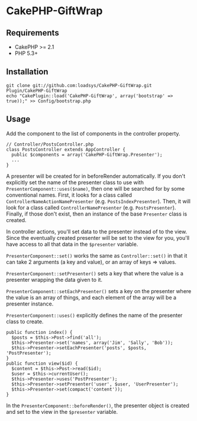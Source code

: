# CakePHP-GiftWrap

## Requirements

* CakePHP >= 2.1
* PHP 5.3+

## Installation

```
git clone git://github.com:loadsys/CakePHP-GiftWrap.git Plugin/CakePHP-GiftWrap
echo "CakePlugin::load('CakePHP-GiftWrap', array('bootstrap' => true));" >> Config/bootstrap.php
```

## Usage

Add the component to the list of components in the controller property.

```
// Controller/PostsController.php
class PostsController extends AppController {
  public $components = array('CakePHP-GiftWrap.Presenter');
  ...
}
```

A presenter will be created for in beforeRender automatically. If you don't explicitly set the name of the presenter class to use with `PresenterComponent::uses($name)`, then one will be searched for by some conventional names. First, it looks for a class called `ControllerNameActionNamePresenter` (e.g. `PostsIndexPresenter`). Then, it will look for a class called `ControllerNamePresenter` (e.g. `PostsPresenter`). Finally, if those don't exist, then an instance of the base `Presenter` class is created.

In controller actions, you'll set data to the presenter instead of to the view. Since the eventually created presenter will be set to the view for you, you'll have access to all that data in the `$presenter` variable.

`PresenterComponent::set()` works the same as `Controller::set()` in that it can take 2 arguments (a key and value), or an array of keys => values.

`PresenterComponent::setPresenter()` sets a key that where the value is a presenter wrapping the data given to it.

`PresenterComponent::setEachPresenter()` sets a key on the presenter where the value is an array of things, and each element of the array will be a presenter instance.

`PresenterComponent::uses()` explicitly defines the name of the presenter class to create.

```
public function index() {
  $posts = $this->Post->find('all');
  $this->Presenter->set('names', array('Jim', 'Sally', 'Bob'));
  $this->Presenter->setEachPresenter('posts', $posts, 'PostPresenter');
}
public function view($id) {
  $content = $this->Post->read($id);
  $user = $this->currentUser();
  $this->Presenter->uses('PostPresenter');
  $this->Presenter->setPresenter('user', $user, 'UserPresenter');
  $this->Presenter->set(compact('content'));
}
```

In the `PresenterComponent::beforeRender()`, the presenter object is created and set to the view in the `$presenter` variable.
